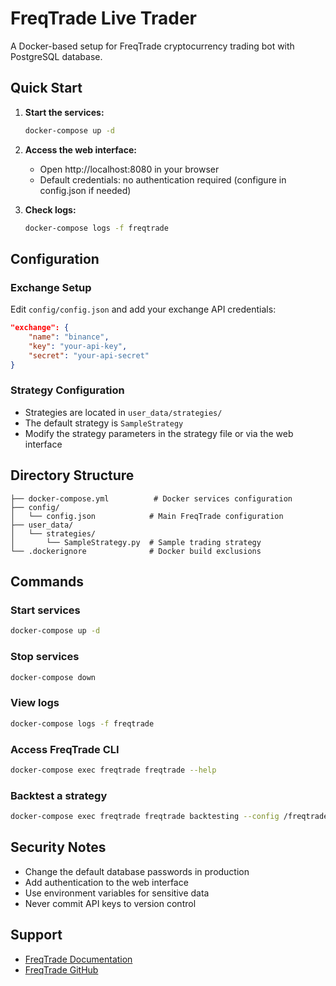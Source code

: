 # FreqTrade Live Trader

A Docker-based setup for FreqTrade cryptocurrency trading bot with PostgreSQL database.

## Quick Start

1. **Start the services:**
   ```bash
   docker-compose up -d
   ```

2. **Access the web interface:**
   - Open http://localhost:8080 in your browser
   - Default credentials: no authentication required (configure in config.json if needed)

3. **Check logs:**
   ```bash
   docker-compose logs -f freqtrade
   ```

## Configuration

### Exchange Setup
Edit `config/config.json` and add your exchange API credentials:
```json
"exchange": {
    "name": "binance",
    "key": "your-api-key",
    "secret": "your-api-secret"
}
```

### Strategy Configuration
- Strategies are located in `user_data/strategies/`
- The default strategy is `SampleStrategy`
- Modify the strategy parameters in the strategy file or via the web interface

## Directory Structure
```
├── docker-compose.yml          # Docker services configuration
├── config/
│   └── config.json            # Main FreqTrade configuration
├── user_data/
│   └── strategies/
│       └── SampleStrategy.py  # Sample trading strategy
└── .dockerignore              # Docker build exclusions
```

## Commands

### Start services
```bash
docker-compose up -d
```

### Stop services
```bash
docker-compose down
```

### View logs
```bash
docker-compose logs -f freqtrade
```

### Access FreqTrade CLI
```bash
docker-compose exec freqtrade freqtrade --help
```

### Backtest a strategy
```bash
docker-compose exec freqtrade freqtrade backtesting --config /freqtrade/config/config.json --strategy SampleStrategy
```

## Security Notes

- Change the default database passwords in production
- Add authentication to the web interface
- Use environment variables for sensitive data
- Never commit API keys to version control

## Support

- [FreqTrade Documentation](https://www.freqtrade.io/en/latest/)
- [FreqTrade GitHub](https://github.com/freqtrade/freqtrade)
